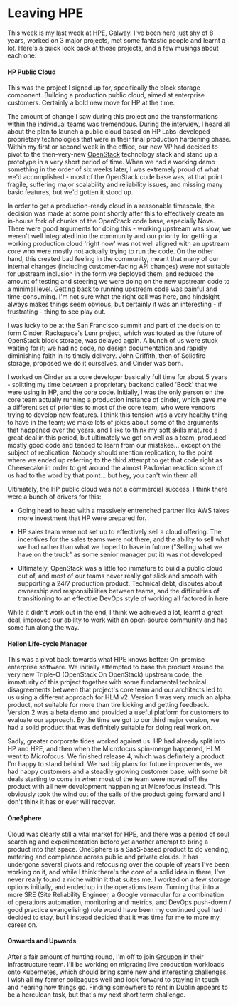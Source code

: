 Leaving HPE
===========

This week is my last week at HPE, Galway. I've been here just shy of
8 years, worked on 3 major projects, met some fantastic people and learnt
a lot. Here's a quick look back at those projects, and a few musings about
each one:

#### HP Public Cloud

This was the project I signed up for, specifically the block storage
component. Building a production public cloud, aimed at enterprise
customers. Certainly a bold new move for HP at the time.

The amount of change I saw during this project and the transformations
within the individual teams was tremendous. During the interview, I heard
all about the plan to launch a public cloud based on HP Labs-developed
proprietary technologies that were in their final production hardening
phase. Within my first or second week in the office, our new VP had
decided to pivot to the then-very-new [OpenStack](www.openstack.org)
technology stack and stand up a prototype in a very short period of
time. When we had a working demo something in the order of six weeks
later, I was extremely proud of what we'd accomplished - most of the
OpenStack code base was, at that point fragile, suffering major
scalability and reliability issues, and missing many basic features, but
we'd gotten it stood up.

In order to get a production-ready cloud in a reasonable timescale, the
decision was made at some point shortly after this to effectively create
an in-house fork of chunks of the OpenStack code base, especially Nova.
There were good arguments for doing this - working upstream was slow, we
weren't well integrated into the community and our priority for getting
a working production cloud 'right now' was not well aligned with an
upstream core who were mostly not actually trying to run the code. On the
other hand, this created bad feeling in the community, meant that many of
our internal changes (including customer-facing API changes) were not
suitable for upstream inclusion in the form we deployed them, and reduced
the amount of testing and steering we were doing on the new upstream code
to a minimal level. Getting back to running upstream code was painful and
time-consuming. I'm not sure what the right call was here, and hindsight
always makes things seem obvious, but certainly it was an interesting - if
frustrating - thing to see play out.

I was lucky to be at the San Francisco summit and part of the decision to
form Cinder. Rackspace's Lunr project, which was touted as the future of
OpenStack block storage, was delayed again. A bunch of us were stuck
waiting for it; we had no code, no design documentation and rapidly
diminishing faith in its timely delivery. John Griffith, then of Solidfire
storage,  proposed we do it ourselves, and Cinder was born.

I worked on Cinder as a core developer basically full time for about
5 years - splitting my time between a proprietary backend called 'Bock'
that we were using in HP, and the core code. Initially, I was the only
person on the core team actually running a production instance of cinder,
which gave me a different set of priorities to most of the core team, who
were vendors trying to develop new features. I think this tension was
a very healthy thing to have in the team; we make lots of jokes about some
of the arguments that happened over the years, and I like to think my soft
skills matured a great deal in this period, but ultimately we got on well
as a team, produced mostly good code and tended to learn from our
mistakes... except on the subject of replication. Nobody should mention
replication, to the point where we ended up referring to the third attempt
to get that code right as Cheesecake in order to get around the almost
Pavlovian reaction some of us had to the word by that point... but hey,
you can't win them all.

Ultimately, the HP public cloud was not a commercial success. I think
there were a bunch of drivers for this:

 * Going head to head with a massively entrenched partner like AWS takes
   more investment that HP were prepared for.

 * HP sales team were not set up to effectively sell a cloud offering. The
   incentives for the sales teams were not there, and the ability to sell
   what we had rather than what we hoped to have in future ("Selling what
   we have on the truck" as some senior manager put it) was not developed

 * Ultimately, OpenStack was a little too immature to build a public cloud
   out of, and most of our teams never really got slick and smooth with
   supporting a 24/7 production product. Technical debt, disputes about
   ownership and responsibilities between teams, and the difficulties of
   transitioning to an effective DevOps style of working all factored in
   here

While it didn't work out in the end, I think we achieved a lot, learnt
a great deal, improved our ability to work with an open-source community
and had some fun along the way.

#### Helion Life-cycle Manager

This was a pivot back towards what HPE knows better: On-premise enterprise
software. We initially attempted to base the product around the very new
Triple-O (OpenStack On OpenStack) upstream code; the immaturity of
this project together with some fundamental technical disagreements
between that project's core team and our architects led to us using
a different approach for HLM v2. Version 1 was very much an alpha product,
not suitable for more than tire kicking and getting feedback. Version
2 was a beta demo and provided a useful platform for customers to evaluate
our approach. By the time we got to our third major version, we had
a solid product that was definitely suitable for doing real work on.

Sadly, greater corporate tides worked against us. HP had already split
into HP and HPE, and then when the Microfocus spin-merge happened, HLM
went to Microfocus. We finished release 4, which was definitely a product
I'm happy to stand behind. We had big plans for future improvements, we
had happy customers and a steadily growing customer base, with some bit
deals starting to come in when most of the team were moved off the product
with all new development happening at Microfocus instead. This obviously
took the wind out of the sails of the product going forward and I don't
think it has or ever will recover.

#### OneSphere

Cloud was clearly still a vital market for HPE, and there was a period of
soul searching and experimentation before yet another attempt to bring
a product into that space. OneSphere is a SaaS-based product to do
vending, metering and compliance across public and private clouds. It has
undergone several pivots and refocusing over the couple of years I've been
working on it, and while I think there's the core of a solid idea in
there, I've never really found a niche within it that suites me. I worked
on a few storage options initially, and ended up in the operations team.
Turning that into a more SRE (Site Reliability Engineer, a Google
vernacular for a combination of operations automation, monitoring and
metrics, and DevOps push-down / good practice evangelising) role would
have been my continued goal had I decided to stay, but I instead decided
that it was time for me to more my career on.

#### Onwards and Upwards

After a fair amount of hunting round, I'm off to join
[Groupon](https://www.groupon.ie/) in their infrastructure team. I'll be
working on migrating live production workloads onto Kubernetes, which
should bring some new and interesting challenges. I wish all my former
colleagues well and look forward to staying in touch and hearing how
things go. Finding somewhere to rent in Dublin appears to be a herculean
task, but that's my next short term challenge.

